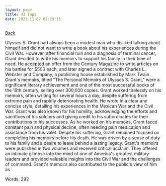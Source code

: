 ```yaml
---
layout: page
title: 43 Taps
date: 2023-11-07 02:29:15
---
```


[Back](./)


Ulysses S. Grant had always been a modest man who disliked talking about himself and did not want to write a book about his experiences during the Civil War. However, after financial ruin and a diagnosis of terminal cancer, Grant decided to write his memoirs to support his family in their time of need. He accepted an offer from the Century Magazine to write articles on his battles for $500 each, and later signed a contract with Charles L. Webster and Company, a publishing house established by Mark Twain. Grant's memoirs, titled "The Personal Memoirs of Ulysses S. Grant," were a significant literary achievement and one of the most successful books of the 19th century, selling over 300,000 copies. Grant worked tirelessly on his memoirs, often writing for several hours a day, despite suffering from extreme pain and rapidly deteriorating health. He wrote in a clear and concise style, detailing his experiences in the Mexican War and the Civil War. Grant was also known for his humility, acknowledging the efforts and sacrifices of his soldiers and giving credit to his subordinates for their contributions to his successes. As he worked on his memoirs, Grant faced constant pain and physical decline, often needing pain medication and assistance from his valet. Despite his suffering, Grant remained focused on completing his memoirs before his death. He was driven by a sense of duty to his family and a desire to leave behind a lasting legacy. Grant's memoirs were published in two volumes and received critical acclaim. They offered an intimate glimpse into the mind of one of America's greatest military leaders and provided valuable insights into the Civil War and the challenges of command. Grant's memoirs also contributed to the public's view of him as

Words: 292